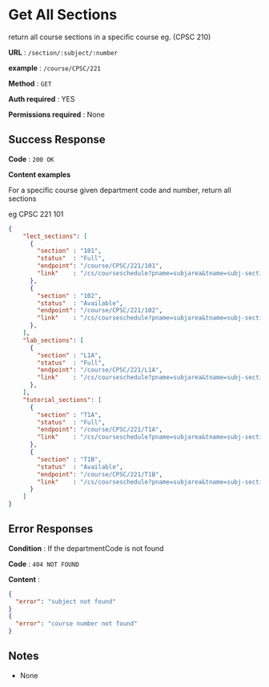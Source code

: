 # Get All Sections

return all course sections in a specific course eg. (CPSC 210)

**URL** : `/section/:subject/:number`

**example** : `/course/CPSC/221`

**Method** : `GET`

**Auth required** : YES

**Permissions required** : None

## Success Response

**Code** : `200 OK`

**Content examples**

For a specific course given department code and number, return all sections

eg CPSC 221 101

```json
{
    "lect_sections": [
      {
        "section" : "101", 
        "status"  : "Full", 
        "endpoint": "/course/CPSC/221/101",
        "link"    : "/cs/courseschedule?pname=subjarea&tname=subj-section&dept=CPSC&course=221&section=101",
      }, 
      {
        "section" : "102", 
        "status"  : "Available", 
        "endpoint": "/course/CPSC/221/102",
        "link"    : "/cs/courseschedule?pname=subjarea&tname=subj-section&dept=CPSC&course=221&section=102"
      }, 
    ],
    "lab_sections": [
      {
        "section" : "L1A", 
        "status"  : "Full", 
        "endpoint": "/course/CPSC/221/L1A",
        "link"    : "/cs/courseschedule?pname=subjarea&tname=subj-section&dept=CPSC&course=221&section=L1A" 
      },
    ],
    "tutorial_sections": [
      {
        "section" : "T1A", 
        "status"  : "Full", 
        "endpoint": "/course/CPSC/221/T1A",
        "link"    : "/cs/courseschedule?pname=subjarea&tname=subj-section&dept=CPSC&course=221&section=T1A"
      }, 
      {
        "section" : "T1B", 
        "status"  : "Available", 
        "endpoint": "/course/CPSC/221/T1B",
        "link"    : "/cs/courseschedule?pname=subjarea&tname=subj-section&dept=CPSC&course=221&section=T1B"
      }
    ]
}
```

## Error Responses

**Condition** : If the departmentCode is not found

**Code** : `404 NOT FOUND`

**Content** :
```json
{
  "error": "subject not found"
}
{
  "error": "course number not found"
}
```

## Notes

* None